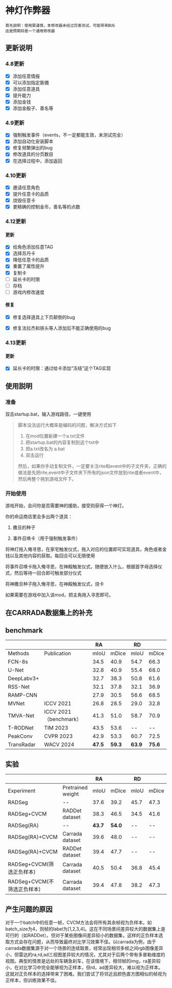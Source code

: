 # 神灯作弊器

```
首先説明：使用需谨慎，本修改器未经过完善测试，可能带来BUG
这是预期将是一个通用修改器
```

## 更新说明

### 4.8更新

- [x] 添加任意情报
- [x] 可以添加指定裝備
- [x] 添加任意道具
- [x] 提升能力
- [x] 添加金钱
- [x] 添加金骰子、善名等

### 4.9更新

- [x] 强制触发事件（events，不一定都能生效，未测试完全）
- [x] 添加自动化安装脚本
- [x] 修复频繁弹出的bug
- [x] 修改道具的分页数目
- [x] 在选择过程中，添加返回

### 4.10更新

- [x] 邀请任意角色
- [x] 提升任意卡的品质
- [x] 烧毁任意卡
- [x] 更精确的控制金币，善名等的点数

### 4.12更新

#### 更新

- [x] 给角色添加任意TAG
- [x] 选择苏丹卡
- [x] 降低任意卡的品质
- [x] 重置了属性提升
- [x] 复制卡
- [ ] 延长卡的时限
- [ ] 存档
- [ ] 游戏内修改速度

#### 修复

- [x] 修复选择道具上下页颠倒的bug
- [x] 修复法拉杰和铁头等人添加后不能正确使用的bug



### 4.13更新

#### 更新

- [x] 延长卡的时限：通过给卡添加“冻结”这个TAG实现



## 使用説明

### 准备

双击startup.bat，输入游戏路径，一键使用

> 脚本没法运行大概率是编码的问题，解决方式如下
>
> 1. 在mod位置新建一个a.txt文件
> 2. 把startup.bat的内容复制到这个txt中
> 3. 把a.txt改名为 a.bat
> 4. 双击运行
>
> 然后，如果你手动复制文件，一定要关注rite和event中的子文件夹，正确的做法是先把rite,event中子文件夹下所有的json文件放到rite或者event中，然后再整个拖到游戏文件下。
>

### 开始使用

游戏开始，会问你是否需要神的援助，接受则获得一个神灯。

你的命运商店里会多出两个道具：

1. 撒旦的种子

2. 事件召唤卡（用于强制触发事件）

   

将神灯拖入俺寻思，在家宅触发仪式，拖入对应的位置即可实现道具，角色或者金钱以及其他内容的获取。每回合可以无限使用

将事件召唤卡拖入俺寻思，在神殿触发仪式，随便放入什么，根据首字母选择仪式，然后等待一回合即可触发部分仪式

将神撒旦种子拖入俺寻思，在神殿触发仪式，烧卡

如果需要在游戏中加入该mod，把主角拖入寻思即可。



## 在CARRADA数据集上的补充

## benchmark

|            |                        | RA       |          | RD       |          |
| ---------- | ---------------------- | -------- | -------- | -------- | -------- |
| Methods    | Publication            | mIoU     | mDice    | mIoU     | mDice    |
| FCN-8s     |                        | 34.5     | 40.9     | 54.7     | 66.3     |
| U-Net      |                        | 32.8     | 40.9     | 55.4     | 68.0     |
| DeepLabv3+ |                        | 32.7     | 38.3     | 50.8     | 61.6     |
| RSS-Net    |                        | 32.1     | 37.8     | 32.1     | 36.9     |
| RAMP-CNN   |                        | 27.9     | 30.5     | 56.6     | 68.5     |
| MVNet      | ICCV 2021              | 26.8     | 28.5     | 29.0     | 32.8     |
| TMVA-Net   | ICCV 2021（benchmark） | 41.3     | 51.0     | 58.7     | 70.9     |
| T-RODNet   | TIM 2023               | 43.5     | 53.6     | --       | --       |
| PeakConv   | CVPR 2023              | 42.9     | 53.3     | 60.7     | 72.5     |
| TransRadar | WACV 2024              | **47.5** | **59.3** | **63.9** | **75.6** |

## 实验

|                             |                   | RA       |          | RD   |       |
| --------------------------- | ----------------- | -------- | -------- | ---- | ----- |
| Experiment                  | Pretrained weight | mIoU     | mDice    | mIoU | mDice |
| RADSeg                      | --                | 37.6     | 39.2     | 45.7 | 47.3  |
| RADSeg+CVCM                 | RADDet dataset    | 38.3     | 46.5     | 34.5 | 41.6  |
| RADSeg(RA)                  | --                | **43.7** | **54.0** | --   | --    |
| RADSeg(RA)+CVCM             | Carrada dataset   | 39.6     | 48.0     | --   | --    |
| RADSeg(RA)+CVCM             | RADDet dataset    | 39.4     | 47.7     | --   | --    |
| RADSeg+CVCM(筛选正负样本)   | Carrada dataset   | 40.5     | 50.4     | 36.8 | 45.4  |
| RADSeg+CVCM(不筛选正负样本) | Carrada dataset   | 39.4     | 47.8     | 38.2 | 47.3  |

## 产生问题的原因

对于一个batch中的任意一帧，CVCM方法会将所有其余帧视为负样本。如batch_size为4，则帧的label为[1,2,3,4]。这在不同场景间差异较大的数据集上是可行的（如RADDet）。但对于某些图像间差异较小的数据集，这样的正负样本选取方式会存在问题，从而导致最终对比学习效果不佳。以carrada为例，由于carrada数据集源于对一个场景的连续取景，经常出现相邻多帧之间rgb图像差异小，但雷达的ra,rd,ad三视图差异较大的情况，尤其对于后两个带有多普勒维度的视图。典型的情景是远处的车辆急刹车，在该情境下，相邻帧的img，ra差异较小，在对比学习中完全能够视为正样本，但rd，ad差异较大，难以视为正样本。这就对正负样本的选择带来了困难。我们尝试了将邻近且颜色直方图相似的帧视为正样本，但训练效果不佳。
